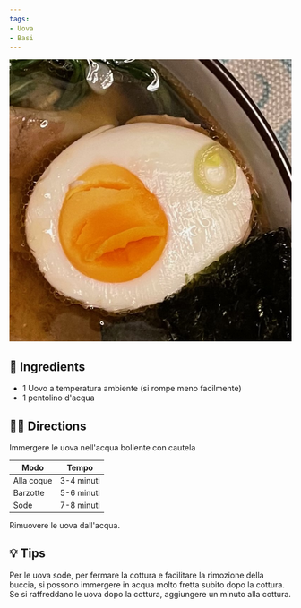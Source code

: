 ```yaml
---
tags:
- Uova
- Basi
---
```


![](../images/uovo-sodo.jpeg)

## 🧾 Ingredients

- 1 Uovo a temperatura ambiente (si rompe meno facilmente)
- 1 pentolino d'acqua

## 👩‍🍳 Directions

Immergere le uova nell'acqua bollente con cautela

| Modo       | Tempo      |
| ---------- | ---------- |
| Alla coque | 3-4 minuti |
| Barzotte   | 5-6 minuti |
| Sode       | 7-8 minuti |
Rimuovere le uova dall'acqua. 

## 💡 Tips

Per le uova sode, per fermare la cottura e facilitare la rimozione della buccia, si possono immergere in acqua molto fretta subito dopo la cottura. Se si raffreddano le uova dopo la cottura, aggiungere un minuto alla cottura.

